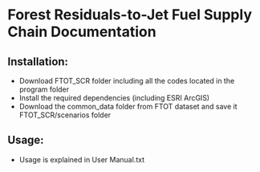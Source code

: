 
# Forest Residuals-to-Jet Fuel Supply Chain Documentation

## Installation: 
* Download FTOT_SCR folder including all the codes located in the program folder
* Install the required dependencies (including ESRI ArcGIS) 
* Download the common_data folder from FTOT dataset and save it FTOT_SCR/scenarios folder 

## Usage:
* Usage is explained in User Manual.txt 

